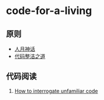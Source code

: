 # code-for-a-living

## 原则

* [人月神话](https://www.yuque.com/surfacew/daily-learn/mefxtc)
* [代码整洁之道](https://www.yuque.com/surfacew/daily-learn/bifxas)

## 代码阅读

1. [How to interrogate unfamiliar code](https://stackoverflow.blog/2022/08/15/how-to-interrogate-unfamiliar-code/)
